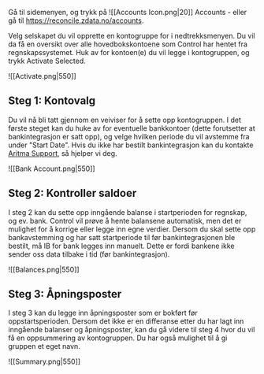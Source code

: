 Gå til sidemenyen, og trykk på ![[Accounts Icon.png|20]] Accounts - eller gå til https://reconcile.zdata.no/accounts.

Velg selskapet du vil opprette en kontogruppe for i nedtrekksmenyen. Du vil da få en oversikt over alle hovedbokskontoene som Control har hentet fra regnskapssystemet.
Huk av for kontoen(e) du vil legge i kontogruppen, og trykk Activate Selected.

![[Activate.png|550]]


## Steg 1: Kontovalg
Du vil nå bli tatt gjennom en veiviser for å sette opp kontogruppen. I det første steget kan du huke av for eventuelle bankkontoer (dette forutsetter at bankintegrasjon er satt opp), og velge hvilken periode du vil avstemme fra under "Start Date". Hvis du ikke har bestilt bankintegrasjon kan du kontakte [Aritma Support](mailto:support@aritma.com), så hjelper vi deg.

![[Bank Account.png|550]]


## Steg 2: Kontroller saldoer
I steg 2 kan du sette opp inngående balanse i startperioden for regnskap, og ev. bank. Control vil prøve å hente balansene automatisk, men det er mulighet for å korrige eller legge inn egne verdier. Dersom du skal sette opp bankavstemming og har satt startperiode til før bankintegrasjonen ble bestilt, må IB for bank legges inn manuelt. Dette er fordi bankene ikke sender oss data tilbake i tid (før bankintegrasjon).

![[Balances.png|550]]


## Steg 3: Åpningsposter
I steg 3 kan du legge inn åpningsposter som er bokført før oppstartsperioden. Dersom det ikke er en differanse etter du har lagt inn inngående balanser og åpningsposter, kan du gå videre til steg 4 hvor du vil få en oppsummering av kontogruppen. Du har også mulighet til å gi gruppen et eget navn.

![[Summary.png|550]]
